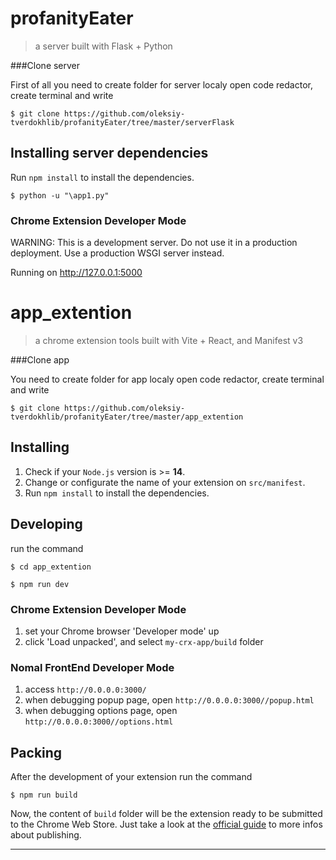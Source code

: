 # profanityEater

> a server built with Flask + Python

###Clone server

First of all you need to create folder for server localy
open code redactor, create terminal and write

```shell
$ git clone https://github.com/oleksiy-tverdokhlib/profanityEater/tree/master/serverFlask
```

## Installing server dependencies

Run `npm install` to install the dependencies.


```shell
$ python -u "\app1.py"
```

### Chrome Extension Developer Mode
WARNING: This is a development server. Do not use it in a production deployment. Use a production WSGI server instead.
 
Running on http://127.0.0.1:5000


# app_extention

> a chrome extension tools built with Vite + React, and Manifest v3

###Clone app

You need to create folder for app localy
open code redactor, create terminal and write

```shell
$ git clone https://github.com/oleksiy-tverdokhlib/profanityEater/tree/master/app_extention
```

## Installing

1. Check if your `Node.js` version is >= **14**.
2. Change or configurate the name of your extension on `src/manifest`.
3. Run `npm install` to install the dependencies.

## Developing

run the command

```shell
$ cd app_extention

$ npm run dev
```

### Chrome Extension Developer Mode

1. set your Chrome browser 'Developer mode' up
2. click 'Load unpacked', and select `my-crx-app/build` folder

### Nomal FrontEnd Developer Mode

1. access `http://0.0.0.0:3000/`
2. when debugging popup page, open `http://0.0.0.0:3000//popup.html`
3. when debugging options page, open `http://0.0.0.0:3000//options.html`

## Packing

After the development of your extension run the command

```shell
$ npm run build
```

Now, the content of `build` folder will be the extension ready to be submitted to the Chrome Web Store. Just take a look at the [official guide](https://developer.chrome.com/webstore/publish) to more infos about publishing.

---


